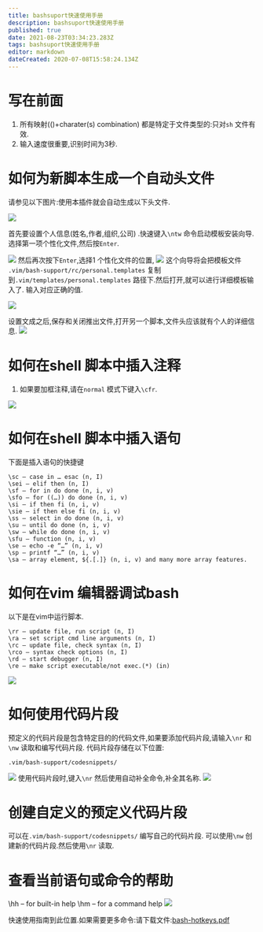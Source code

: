 ```yaml
---
title: bashsuport快速使用手册
description: bashsuport快速使用手册
published: true
date: 2021-08-23T03:34:23.283Z
tags: bashsuport快速使用手册
editor: markdown
dateCreated: 2020-07-08T15:58:24.134Z
---
```


# 写在前面
1. 所有映射((\)+charater(s) combination) 都是特定于文件类型的:只对`sh` 文件有效.
2. 输入速度很重要,识别时间为3秒.
# 如何为新脚本生成一个自动头文件
请参见以下图片:使用本插件就会自动生成以下头文件.

![](https://www.tecmint.com/wp-content/uploads/2017/02/Script-Header-Options.png)

首先要设置个人信息(姓名,作者,组织,公司) .快速键入`\ntw` 命令启动模板安装向导.
选择第一项个性化文件,然后按`Enter`.

![](https://www.tecmint.com/wp-content/uploads/2017/02/Set-Personalization-in-Scripts.png)
然后再次按下`Enter`,选择1 个性化文件的位置,
![](https://www.tecmint.com/wp-content/uploads/2017/02/Set-Personalization-File-Location.png)
这个向导将会把模板文件` .vim/bash-support/rc/personal.templates` 复制到`.vim/templates/personal.templates` 路径下.然后打开,就可以进行详细模板输入了.
输入对应正确的值.

![](https://www.tecmint.com/wp-content/uploads/2017/02/Add-Info-in-Script-Header.png)

设置文成之后,保存和关闭推出文件,打开另一个脚本,文件头应该就有个人的详细信息.
![](https://www.tecmint.com/wp-content/uploads/2017/02/Auto-Adds-Header-to-Script.png)
# 如何在shell 脚本中插入注释
1. 如果要加框注释,请在`normal` 模式下键入`\cfr`.

![](https://www.tecmint.com/wp-content/uploads/2017/02/Add-Comments-to-Scripts.png)

# 如何在shell 脚本中插入语句
下面是插入语句的快捷键
```
\sc – case in … esac (n, I)
\sei – elif then (n, I)
\sf – for in do done (n, i, v)
\sfo – for ((…)) do done (n, i, v)
\si – if then fi (n, i, v)
\sie – if then else fi (n, i, v)
\ss – select in do done (n, i, v)
\su – until do done (n, i, v)
\sw – while do done (n, i, v)
\sfu – function (n, i, v)
\se – echo -e “…” (n, i, v)
\sp – printf “…” (n, i, v)
\sa – array element, ${.[.]} (n, i, v) and many more array features.
```
# 如何在vim 编辑器调试bash
以下是在vim中运行脚本.
```
\rr – update file, run script (n, I)
\ra – set script cmd line arguments (n, I)
\rc – update file, check syntax (n, I)
\rco – syntax check options (n, I)
\rd – start debugger (n, I)
\re – make script executable/not exec.(*) (in)
```
![](https://www.tecmint.com/wp-content/uploads/2017/02/make-script-executable.png)
# 如何使用代码片段
预定义的代码片段是包含特定目的的代码文件,如果要添加代码片段,请输入`\nr` 和`\nw` 读取和编写代码片段.
代码片段存储在以下位置:
```
.vim/bash-support/codesnippets/
```
![](https://www.tecmint.com/wp-content/uploads/2017/02/list-of-code-snippets.png)
使用代码片段时,键入`\nr` 然后使用自动补全命令,补全其名称.
![](https://www.tecmint.com/wp-content/uploads/2017/02/Add-Code-Snippet-to-Script.png)
# 创建自定义的预定义代码片段
可以在`.vim/bash-support/codesnippets/` 编写自己的代码片段.
可以使用`\nw` 创建新的代码片段.然后使用`\nr` 读取.
# 查看当前语句或命令的帮助
\hh – for built-in help
\hm – for a command help
![](https://www.tecmint.com/wp-content/uploads/2017/02/View-Built-in-Command-Help.png)


快速使用指南到此位置.如果需要更多命令:请下载文件:[bash-hotkeys.pdf](/shell/bash-hotkeys.pdf)